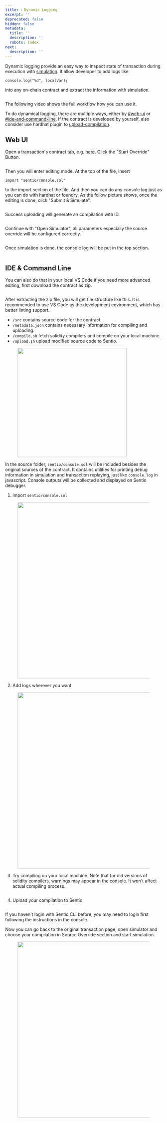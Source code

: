 ```yaml
---
title: ℹ️ Dynamic Logging
excerpt: ''
deprecated: false
hidden: false
metadata:
  title: ''
  description: ''
  robots: index
next:
  description: ''
---
```

Dynamic logging provide an easy way to inspect state of transaction during execution with [simulation](simulation/ "mention"). It allow developer to add logs like

```
console.log("%d", localVar);
```

into any on-chain contract and extract the information with simulation.

<figure>
  <img src="https://raw.githubusercontent.com/sentioxyz/docs/main/.gitbook/assets/image (94).png" alt="">
  <figcaption></figcaption>
</figure>

The following video shows the full workflow how you can use it.

<Embed url="https://www.youtube.com/embed/A42sM0J_QMI" typeOfEmbed="youtube" provider="youtube.com" title="undefined" href="https://www.youtube.com/embed/A42sM0J_QMI" html="%3Ciframe%20src%3D%22https%3A%2F%2Fwww.youtube.com%2Fembed%2FA42sM0J_QMI%22%20width%3D%22640%22%20height%3D%22480%22%20frameborder%3D%220%22%3E%3C%2Fiframe%3E" />

To do dynamical logging, there are multiple ways, either by [#web-ui](dynamic-logging#web-ui "mention") or [#ide-and-command-line](dynamic-logging#ide-and-command-line "mention"). If the contract is developed by yourself, also consider use hardhat plugin to [upload-compilation](upload-compilation "mention").

## Web UI

Open a transaction's contract tab, e.g. [here](https://app.sentio.xyz/fuyaoz/debug/simulator/1/T8dNpBQl/contracts?path=file%3A%2F%2F%2F0x3fC91A3afd70395Cd496C647d5a6CC9D4B2b7FAD%2Fcontracts%2Fmodules%2Funiswap%2Fv3%2FV3SwapRouter.sol%2CL136). Click the "Start Override" Button.

<figure>
  <img src="https://raw.githubusercontent.com/sentioxyz/docs/main/.gitbook/assets/image (79).png" alt="">
  <figcaption></figcaption>
</figure>

Then you will enter editing mode. At the top of the file, insert

```solidity
import "sentio/console.sol"
```

to the import section of the file. And then you can do any console log just as you can do with hardhat or foundry. As the follow picture shows, once the editing is done, click "Submit & Simulate".

<figure>
  <img src="https://raw.githubusercontent.com/sentioxyz/docs/main/.gitbook/assets/image (96).png" alt="">
  <figcaption></figcaption>
</figure>

Success uploading will generate an compilation with ID.

<figure>
  <img src="https://raw.githubusercontent.com/sentioxyz/docs/main/.gitbook/assets/image (80).png" alt="">
  <figcaption></figcaption>
</figure>

Continue with "Open Simulator", all parameters especially the source override will be configured correctly.

<figure>
  <img src="https://raw.githubusercontent.com/sentioxyz/docs/main/.gitbook/assets/image (83).png" alt="">
  <figcaption></figcaption>
</figure>

Once simulation is done, the console log will be put in the top section.

<figure>
  <img src="https://raw.githubusercontent.com/sentioxyz/docs/main/.gitbook/assets/image (84).png" alt="">
  <figcaption></figcaption>
</figure>

## IDE & Command Line

You can also do that in your local VS Code if you need more advanced editing, first download the contract as zip.

<figure>
  <img src="https://raw.githubusercontent.com/sentioxyz/docs/main/.gitbook/assets/image (85).png" alt="">
  <figcaption></figcaption>
</figure>

After extracting the zip file, you will get file structure like this. It is recommended to use VS Code as the development environment, which has better linting support.

* `/src` contains source code for the contract.
* `/metadata.json` contains necessary information for compiling and uploading.
* `/compile.sh` fetch solidity compilers and compile on your local machine.
* `/upload.sh` upload modified source code to Sentio.

<figure>
  <img src="https://raw.githubusercontent.com/sentioxyz/docs/main/.gitbook/assets/image (86).png" alt="" width="349">
  <figcaption></figcaption>
</figure>

In the source folder, `sentio/console.sol` will be included besides the original sources of the contract. It contains utilities for printing debug information in simulation and transaction replaying, just like `console.log` in javascript. Console outputs will be collected and displayed on Sentio debugger.

1. import `sentio/console.sol`

<figure>
  <img src="https://raw.githubusercontent.com/sentioxyz/docs/main/.gitbook/assets/image (88).png" alt="" width="563">
  <figcaption></figcaption>
</figure>

2. Add logs wherever you want

<figure>
  <img src="https://raw.githubusercontent.com/sentioxyz/docs/main/.gitbook/assets/image (89).png" alt="" width="563">
  <figcaption></figcaption>
</figure>

3. Try compiling on your local machine. Note that for old versions of solidity compilers, warnings may appear in the console. It won't affect actual compiling process.

<figure>
  <img src="https://raw.githubusercontent.com/sentioxyz/docs/main/.gitbook/assets/image (66).png" alt="">
  <figcaption></figcaption>
</figure>

4. Upload your compilation to Sentio

<figure>
  <img src="https://raw.githubusercontent.com/sentioxyz/docs/main/.gitbook/assets/image (76).png" alt="">
  <figcaption></figcaption>
</figure>

If you haven't login with Sentio CLI before, you may need to login first following the instructions in the console.

Now you can go back to the original transaction page, open simulator and choose your compilation in Source Override section and start simulation.

<figure>
  <img src="https://raw.githubusercontent.com/sentioxyz/docs/main/.gitbook/assets/image (90).png" alt="" width="563">
  <figcaption></figcaption>
</figure>